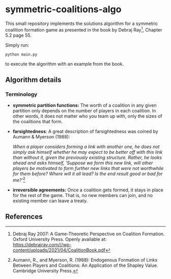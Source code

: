 # symmetric-coalitions-algo

This small repository implements the solutions algorithm for a symmetric coalition formation game as presented
in the book by Debraj Ray[^1], Chapter 5.2 page 55.

Simply run:

```
python main.py
```
to execute the algorithm with an example from the book.

## Algorithm details

### Terminology

* **symmetric partition functions:** The worth of a coalition in any given partition only depends on the number of players in each coalition. In other words, it does not matter who you team up with, only the sizes of the coalitions that form.

* **farsightedness**: A great description of farsightedness was coined by Aumann & Myerson (1988):

    *When a player considers forming a link with another
    one, he does not simply ask himself whether he may
    expect to be better off with this link than without it,
    given the previously existing structure. Rather, he looks
    ahead and asks himself, ‘Suppose we form this new
    link, will other players be motivated to form further
    new links that were not worthwhile for them before?
    Where will it all lead? Is the end result good or bad for
    me?’*[^2]

* **irreversible agreements:** Once a coalition gets formed, it stays in place for the rest of the game. That is, no new members can join, and no existing member can leave a treaty.

## References

[^1]: Debraj Ray 2007: A Game-Theoretic Perspective on Coalition Formation. Oxford University Press. Openly available at:
https://debrajray.com///wp-content/uploads/2021/04/CoalitionBook.pdf

[^2]: Aumann, R., and Myerson, R. (1988): Endogenous Formation of Links Between Players and Coalitions: An Application of the Shapley Value. Cambridge University Press.